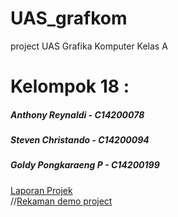 # UAS_grafkom

project UAS Grafika Komputer Kelas A
<div>
  <h1>Kelompok 18 :</h1>
  <h5>Anthony Reynaldi - C14200078</h5>
  <h5>Steven Christando - C14200094</h5>
  <h5>Goldy Pongkaraeng P - C14200199</h5>
</div>
<div>
<a href = "https://docs.google.com/document/d/18UFsuOYGIYJZgFeD4b60FkQghpqmpY4c9fGpUglaFVY/edit?usp=sharing">Laporan Projek</a>
</div>
<div>
//<a href = "https://peterpetraacid-my.sharepoint.com/:v:/g/personal/c14200094_peterpetraacid_onmicrosoft_com/ERAyxWcqzX1CuIji0HiC2gQBMJKs1uoPtTJxxT4NpP-n5A?e=hIyzgg">Rekaman demo project</a>
</div>

